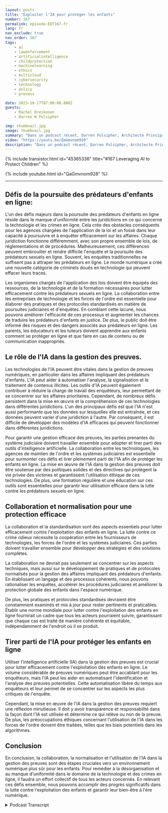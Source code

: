 ```yaml
---
layout: posts
title: "Exploiter l'IA pour protéger les enfants"
number: 167
permalink: episode-EDT167-fr
lang: fr
nav_exclude: true
nav_order: 167
tags:
    - ai
    - lawenforcement
    - artificialintelligence
    - childprotection
    - machinelearning
    - ethics
    - multicloud
    - cybersecurity
    - technology
    - policy
    - process

date: 2023-10-17T07:00:00.000Z
guests:
    - Rachel Dreikosen
    - Darren W Pulsipher

img: thumbnail.jpg
image: thumbnail.jpg
summary: "Dans un podcast récent, Darren Pulsipher, Architecte Principal des Solutions du Secteur Public chez Intel, a accueilli Rachel Driekosen, Directrice Technique chez Intel, pour discuter de l'utilisation de l'IA dans la protection des enfants en ligne. L'épisode aborde les défis liés aux poursuites et à la découverte des prédateurs d'enfants, le rôle de l'IA dans la gestion des preuves, ainsi que l'importance de la collaboration et des pratiques standardisées."
video: "https://youtu.be/QaGmvnom928"
description: "Dans un podcast récent, Darren Pulsipher, Architecte Principal des Solutions du Secteur Public chez Intel, a accueilli Rachel Driekosen, Directrice Technique chez Intel, pour discuter de l'utilisation de l'IA dans la protection des enfants en ligne. L'épisode aborde les défis liés aux poursuites et à la découverte des prédateurs d'enfants, le rôle de l'IA dans la gestion des preuves, ainsi que l'importance de la collaboration et des pratiques standardisées."
---
```


<div>
{% include transistor.html id="45365336" title="#167 Leveraging AI to Protect Children" %}

{% include youtube.html id="QaGmvnom928" %}
</div>

---

## Défis de la poursuite des prédateurs d'enfants en ligne:

L'un des défis majeurs dans la poursuite des prédateurs d'enfants en ligne réside dans le manque d'uniformité entre les juridictions en ce qui concerne la technologie et les crimes en ligne. Cela crée des obstacles conséquents pour les agences chargées de l'application de la loi et un fossé dans leur capacité à poursuivre et à enquêter efficacement sur les affaires. Chaque juridiction fonctionne différemment, avec son propre ensemble de lois, de réglementations et de procédures. Malheureusement, ces différences peuvent embrouiller et rendre difficile l'enquête et la poursuite des prédateurs sexuels en ligne. Souvent, les enquêtes traditionnelles ne suffisent pas à attraper les prédateurs en ligne. Le monde numérique a créé une nouvelle catégorie de criminels doués en technologie qui peuvent effacer leurs traces.

Les organismes chargés de l'application des lois doivent être équipés des ressources, de la technologie et de la formation nécessaires pour lutter efficacement contre les prédateurs sexuels en ligne. La collaboration entre les entreprises de technologie et les forces de l'ordre est essentielle pour élaborer des pratiques et des protocoles standardisés en matière de poursuites judiciaires et d'enquêtes. En comblant cette lacune, nous pouvons améliorer l'efficacité de ces processus et augmenter les chances de traduire les prédateurs d'enfants en justice. De plus, le public doit être informé des risques et des dangers associés aux prédateurs en ligne. Les parents, les éducateurs et les tuteurs doivent apprendre aux enfants comment se protéger en ligne et que faire en cas de contenu ou de communication inappropriés.

## Le rôle de l'IA dans la gestion des preuves.

Les technologies de l'IA peuvent être vitales dans la gestion de preuves numériques, en particulier dans les affaires impliquant des prédateurs d'enfants. L'IA peut aider à automatiser l'analyse, la signalisation et le traitement de contenus illicites. Les outils d'IA peuvent également contribuer à réduire la charge de travail des enquêteurs, leur permettant de se concentrer sur les affaires prioritaires. Cependant, de nombreux défis persistent dans la mise en œuvre et la compréhension de ces technologies dans différentes juridictions. L'un des principaux défis est que l'IA n'est aussi performante que les données sur lesquelles elle est entraînée, et ces données peuvent varier d'une juridiction à l'autre. Par conséquent, il est difficile de développer des modèles d'IA efficaces qui peuvent fonctionner dans différentes juridictions.

Pour garantir une gestion efficace des preuves, les parties prenantes du système judiciaire doivent travailler ensemble pour adopter et tirer parti des outils d'intelligence artificielle. La collaboration entre les technologues, les agences de maintien de l'ordre et les systèmes judiciaires est essentielle pour surmonter ces défis et tirer pleinement parti de l'IA afin de protéger les enfants en ligne. La mise en œuvre de l'IA dans la gestion des preuves doit être soutenue par des politiques solides et des directives qui protègent la vie privée des victimes et garantissent l'utilisation éthique de ces technologies. De plus, une formation régulière et une éducation sur ces outils sont essentielles pour garantir leur utilisation efficace dans la lutte contre les prédateurs sexuels en ligne.

## Collaboration et normalisation pour une protection efficace

La collaboration et la standardisation sont des aspects essentiels pour lutter efficacement contre l'exploitation des enfants en ligne. La lutte contre ce crime odieux nécessite la coopération entre les fournisseurs de technologies, les forces de l'ordre et les systèmes judiciaires. Ces parties doivent travailler ensemble pour développer des stratégies et des solutions complètes.

La collaboration ne devrait pas seulement se concentrer sur les aspects techniques, mais aussi sur le développement de pratiques et de protocoles normalisés pour la gestion des affaires impliquant des prédateurs d'enfants. En établissant un langage et des processus cohérents, nous pouvons rationaliser les enquêtes, accélérer les procédures judiciaires et améliorer la protection globale des enfants dans l'espace numérique.

De plus, les pratiques et protocoles standardisés devraient être constamment examinés et mis à jour pour rester pertinents et praticables. Établir une norme mondiale pour lutter contre l'exploitation des enfants en ligne fournirait un cadre que tous les acteurs pourraient suivre, garantissant que chaque cas est traité de manière cohérente et équitable, indépendamment de l'endroit où il se produit.

## Tirer parti de l'IA pour protéger les enfants en ligne

Utiliser l'intelligence artificielle (IA) dans la gestion des preuves est crucial pour lutter efficacement contre l'exploitation des enfants en ligne. Le volume considérable de preuves numériques peut être accablant pour les enquêteurs, mais l'IA peut les aider en automatisant l'identification et l'analyse des preuves potentielles. Cette automatisation libère du temps aux enquêteurs et leur permet de se concentrer sur les aspects les plus critiques de l'enquête.

Cependant, la mise en œuvre de l'IA dans la gestion des preuves requiert une réflexion minutieuse. Il doit y avoir transparence et responsabilité dans la façon dont l'IA est utilisée et détermine ce qui relève ou non de la preuve. De plus, les préoccupations éthiques concernant l'utilisation de l'IA dans les forces de l'ordre doivent être traitées, telles que les biais potentiels dans les algorithmes.

## Conclusion

En conclusion, la collaboration, la normalisation et l'utilisation de l'IA dans la gestion des preuves sont des étapes cruciales vers un environnement numérique plus sûr pour les enfants. Pour remédier à la désorganisation et au manque d'uniformité dans le domaine de la technologie et des crimes en ligne, il faudra un effort collectif de tous les acteurs concernés. En relevant ces défis ensemble, nous pouvons accomplir des progrès significatifs dans la lutte contre l'exploitation des enfants et garantir leur bien-être à l'ère numérique.



<details>
<summary> Podcast Transcript </summary>

<p></p>

</details>
